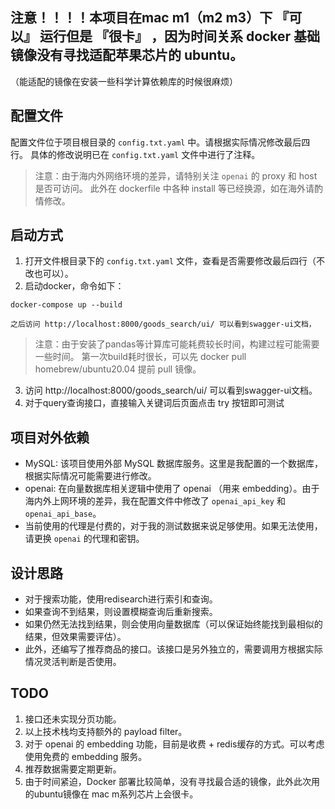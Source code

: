 
## 注意！！！！本项目在mac m1（m2 m3）下 『可以』 运行但是 『很卡』 ，因为时间关系 docker 基础镜像没有寻找适配苹果芯片的 ubuntu。
（能适配的镜像在安装一些科学计算依赖库的时候很麻烦）


## 配置文件
配置文件位于项目根目录的 `config.txt.yaml` 中。请根据实际情况修改最后四行。
具体的修改说明已在 `config.txt.yaml` 文件中进行了注释。
> 注意：由于海内外网络环境的差异，请特别关注 `openai` 的 proxy 和 host 是否可访问。
> 此外在 dockerfile 中各种 install 等已经换源，如在海外请酌情修改。

## 启动方式
1. 打开文件根目录下的 `config.txt.yaml` 文件，查看是否需要修改最后四行（不改也可以）。
2. 启动docker，命令如下：
```
docker-compose up --build

之后访问 http://localhost:8000/goods_search/ui/ 可以看到swagger-ui文档，
```
> 注意：由于安装了pandas等计算库可能耗费较长时间，构建过程可能需要一些时间。
> 第一次build耗时很长，可以先 docker pull homebrew/ubuntu20.04 提前 pull 镜像。

3. 访问 http://localhost:8000/goods_search/ui/ 可以看到swagger-ui文档。
4. 对于query查询接口，直接输入关键词后页面点击 try 按钮即可测试

## 项目对外依赖
- MySQL: 该项目使用外部 MySQL 数据库服务。这里是我配置的一个数据库，根据实际情况可能需要进行修改。
- openai: 在向量数据库相关逻辑中使用了 openai （用来 embedding）。由于海内外上网环境的差异，我在配置文件中修改了 `openai_api_key` 和 `openai_api_base`。
- 当前使用的代理是付费的，对于我的测试数据来说足够使用。如果无法使用，请更换 `openai` 的代理和密钥。

## 设计思路
- 对于搜索功能，使用redisearch进行索引和查询。
- 如果查询不到结果，则设置模糊查询后重新搜索。
- 如果仍然无法找到结果，则会使用向量数据库（可以保证始终能找到最相似的结果，但效果需要评估）。
- 此外，还编写了推荐商品的接口。该接口是另外独立的，需要调用方根据实际情况灵活判断是否使用。

## TODO
1. 接口还未实现分页功能。
2. 以上技术栈均支持额外的 payload filter。
3. 对于 openai 的 embedding 功能，目前是收费 + redis缓存的方式。可以考虑使用免费的 embedding 服务。
4. 推荐数据需要定期更新。
5. 由于时间紧迫，Docker 部署比较简单，没有寻找最合适的镜像，此外此次用的ubuntu镜像在 mac m系列芯片上会很卡。
